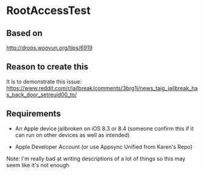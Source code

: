 # RootAccessTest

## Based on

http://drops.wooyun.org/tips/6919


## Reason to create this

It is to demonstrate this issue: https://www.reddit.com/r/jailbreak/comments/3brg1j/news_taig_jailbreak_has_back_door_setreuid00_to/

## Requirements

- An Apple device jailbroken on iOS 8.3 or 8.4 (someone confirm this if it can run on other devices as well as intended)

- Apple Developer Account (or use Appsync Unified from Karen's Repo)

Note: I'm really bad at writing descriptions of a lot of things so this may seem like it's not enough
